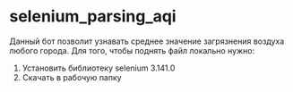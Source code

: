 # selenium_parsing_aqi
Данный бот позволит узнавать среднее значение загрязнения воздуха любого города.
Для того, чтобы поднять файл локально нужно:
1) Установить библиотеку selenium 3.141.0
2) Скачать в рабочую папку 
